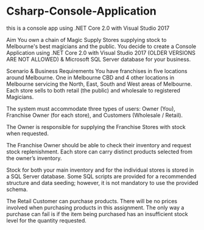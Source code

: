 # Csharp-Console-Application
this is a console app using .NET Core 2.0 with Visual Studio 2017

Aim
You own a chain of Magic Supply Stores supplying stock to Melbourne's best magicians and the public. You decide to create a Console Application using .NET Core 2.0 with Visual Studio 2017 (OLDER VERSIONS ARE NOT ALLOWED) & Microsoft SQL Server database for your business.

Scenario & Business Requirements
You have franchises in five locations around Melbourne. One in Melbourne CBD and 4 other locations in Melbourne servicing the North, East, South and West areas of Melbourne. Each store sells to both retail (the public) and wholesale to registered Magicians.

The system must accommodate three types of users: Owner (You), Franchise Owner (for each store), and Customers (Wholesale / Retail).

The Owner is responsible for supplying the Franchise Stores with stock when requested.

The Franchise Owner should be able to check their inventory and request stock replenishment. Each store can carry distinct products selected from the owner’s inventory.

Stock for both your main inventory and for the individual stores is stored in a SQL Server database. Some SQL scripts are provided for a recommended structure and data seeding; however, it is not mandatory to use the provided schema.

The Retail Customer can purchase products. There will be no prices involved when purchasing products in this assignment. The only way a purchase can fail is if the item being purchased has an insufficient stock level for the quantity requested.
